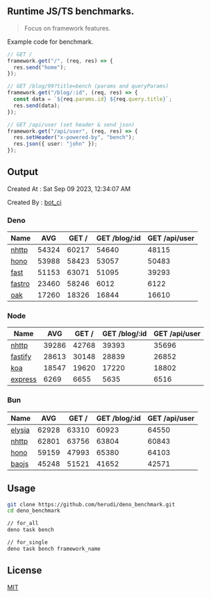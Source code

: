 ## Runtime JS/TS benchmarks.

> Focus on framework features.

Example code for benchmark.
```ts
// GET /
framework.get("/", (req, res) => {
  res.send("home");
});

// GET /blog/99?title=bench (params and queryParams)
framework.get("/blog/:id", (req, res) => {
  const data = `${req.params.id} ${req.query.title}`;
  res.send(data);
});

// GET /api/user (set header & send json)
framework.get("/api/user", (req, res) => {
  res.setHeader("x-powered-by", "bench");
  res.json({ user: "john" });
});
```

## Output
Created At : Sat Sep 09 2023, 12:34:07 AM

Created By : [bot_ci](https://github.com/herudi/deno_benchmarks/commits?author=github-actions%5Bbot%5D)


### Deno
|Name|AVG|GET /|GET /blog/:id|GET /api/user|
|----|----|----|----|----|
|[nhttp](https://github.com/nhttp/nhttp)|54324|60217|54640|48115|
|[hono](https://github.com/honojs/hono)|53988|58423|53057|50483|
|[fast](https://github.com/danteissaias/fast)|51153|63071|51095|39293|
|[fastro](https://github.com/fastrodev/fastro)|23460|58246|6012|6122|
|[oak](https://github.com/oakserver/oak)|17260|18326|16844|16610|
  


### Node
|Name|AVG|GET /|GET /blog/:id|GET /api/user|
|----|----|----|----|----|
|[nhttp](https://github.com/nhttp/nhttp)|39286|42768|39393|35696|
|[fastify](https://github.com/fastify/fastify)|28613|30148|28839|26852|
|[koa](https://github.com/koajs/koa)|18547|19620|17220|18802|
|[express](https://github.com/expressjs/express)|6269|6655|5635|6516|
  


### Bun
|Name|AVG|GET /|GET /blog/:id|GET /api/user|
|----|----|----|----|----|
|[elysia](https://github.com/elysiajs/elysia)|62928|63310|60923|64550|
|[nhttp](https://github.com/nhttp/nhttp)|62801|63756|63804|60843|
|[hono](https://github.com/honojs/hono)|59159|47993|65380|64103|
|[baojs](https://github.com/mattreid1/baojs)|45248|51521|41652|42571|
  



## Usage

```bash
git clone https://github.com/herudi/deno_benchmark.git
cd deno_benchmark

// for_all
deno task bench

// for_single
deno task bench framework_name
```

## License

[MIT](LICENSE)

